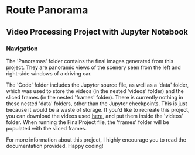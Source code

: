 # Route Panorama

## Video Processing Project with Jupyter Notebook

### Navigation

The 'Panoramas' folder contains the final images generated from this project. They are panoramic views of the scenery seen from the left and right-side windows of a driving car. 

The 'Code' folder includes the Jupyter source file, as well as a 'data' folder, which was used to store the videos (in the nested 'videos' folder) and the sliced frames (in the nested 'frames' folder). There is currently nothing in these nested 'data' folders, other than the Jupyter checkpoints. This is just because it would be a waste of storage. If you'd like to recreate this project, you can download the videos used [here](https://cs.iupui.edu/~jzheng/fun/M5/), and put them inside the 'videos' folder. When running the FinalProject file, the 'frames' folder will be populated with the sliced frames.

For more information about this project, I highly encourage you to read the documentation provided. Happy coding!

